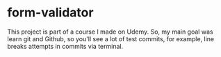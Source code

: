 # form-validator

This project is part of a course I made on Udemy.
So, my main goal was learn git and Github, so you'll see a lot of test commits, for example, line breaks attempts in commits via terminal.

